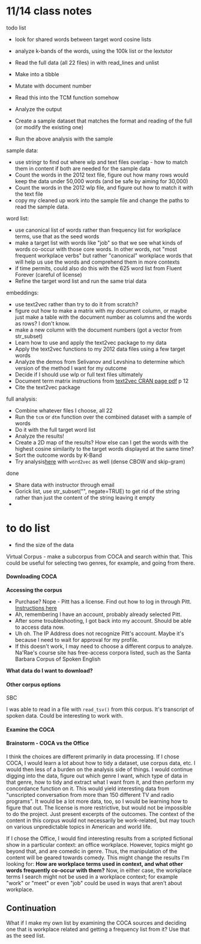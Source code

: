 
# 11/14 class notes

todo list

- look for shared words between target word cosine lists  
- analyze k-bands of the words, using the 100k list or the lextutor  

- Read the full data (all 22 files) in with read_lines and unlist    
- Make into a tibble  
- Mutate with document number  
- Read this into the TCM function somehow  
- Analyze the output  

- Create a sample dataset that matches the format and reading of the full (or modify the existing one)
- Run the above analysis with the sample   

sample data:
- use stringr to find out where wlp and text files overlap - how to match them in content if both are needed for the sample data  
- Count the words in the 2012 text file, figure out how many rows would keep the data under 50,000 words (and be safe by aiming for 30,000)  
- Count the words in the 2012 wlp file, and figure out how to match it with the text file  
- copy my cleaned up work into the sample file and change the paths to read the sample data. 

word list:
- use canonical list of words rather than frequency list for workplace terms, use that as the seed words  
- make a target list with words like "job" so that we see what kinds of words co-occur with those core words. In other words, not "most frequent workplace verbs" but rather "canonical" workplace words that will help us use the words and comprehend them in more contexts  
- if time permits, could also do this with the 625 word list from Fluent Forever (careful of license)  
- Refine the target word list and run the same trial data  

embeddings:
- use text2vec rather than try to do it from scratch?  
- figure out how to make a matrix with my document column, or maybe just make a table with the document number as columns and the words as rows? I don't know.  
- make a new column with the document numbers (got a vector from str_subset)
- Learn how to use and apply the text2vec package to my data  
- Apply the text2vec functions to my 2012 data files using a few target words  
- Analyze the demos from Selivanov and Levshina to determine which version of the method I want for my outcome
- Decide if I should use wlp or full text files ultimately  
- Document term matrix instructions from [text2vec CRAN page pdf](https://cran.r-project.org/web/packages/text2vec/text2vec.pdf) p 12  
- Cite the text2vec package  

full analysis:  
- Combine whatever files I choose, all 22  
- Run the `tcm` or `dtm` function over the combined dataset with a sample of words  
- Do it with the full target word list  
- Analyze the results!  
- Create a 2D map of the results? How else can I get the words with the highest cosine similarity to the target words displayed at the same time?  
- Sort the outcome words by K-Band  
- Try analysis[here](https://cran.r-project.org/web/packages/word2vec/word2vec.pdf) with `word2vec` as well (dense CBOW and skip-gram)


done  

- Share data with instructor through email  
- Gorick list, use str_subset("", negate=TRUE) to get rid of the string rather than just the content of the string leaving it empty  
- 

# to do list

- find the size of the data

Virtual Corpus - make a subcorpus from COCA and search within that. This could be useful for selecting two genres, for example, and going from there.

#### Downloading COCA

**Accessing the corpus**  

- Purchase? Nope - Pitt has a license. Find out how to log in through Pitt. [Instructions here](https://www.english-corpora.org/academic_license.asp?s=userJoinLicense)   
- Ah, remembering I have an account, probably already selected Pitt.  
- After some troubleshooting, I got back into my account. Should be able to access data now.  
- Uh oh. The IP Address does not recognize Pitt's account. Maybe it's because I need to wait for approval for my profile.  
- If this doesn't work, I may need to choose a different corpus to analyze. Na'Rae's course site has free-access corpora listed, such as the Santa Barbara Corpus of Spoken English

**What data do I want to download?**

#### Other corpus options

SBC

I was able to read in a file with `read_tsv()` from this corpus. It's transcript of spoken data. Could be interesting to work with. 

#### Examine the COCA

#### Brainstorm - COCA vs the Office

I think the choices are different primarily in data processing. If I chose COCA, I would learn a lot about how to tidy a dataset, use corpus data, etc. I would then less of a burden on the analysis side of things. I would continue digging into the data, figure out which genre I want, which type of data in that genre, how to tidy and extract what I want from it, and then perform my concordance function on it. This would yield interesting data from "unscripted conversation from more than 150 different TV and radio programs". It would be a lot more data, too, so I would be learning how to figure that out. The license is more restrictive, but would not be impossible to do the project. Just present excerpts of the outcomes. The context of the content in this corpus would not necessarily be work-related, but may touch on various unpredictable topics in American and world life. 

If I chose the Office, I would find interesting results from a scripted fictional show in a particular context: an office workplace. However, topics might go beyond that, and are comedic in genre. Thus, the manipulation of the content will be geared towards comedy. This might change the results I'm looking for: **How are workplace terms used in context, and what other words frequently co-occur with them?** Now, in either case, the workplace terms I search might not be used in a workplace context; for example "work" or "meet" or even "job" could be used in ways that aren't about workplace.

## Continuation

What if I make my own list by examining the COCA sources and deciding one that is workplace related and getting a frequency list from it? Use that as the seed list.
